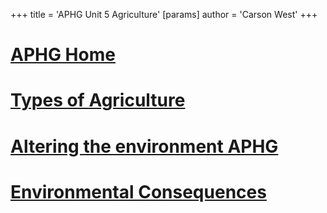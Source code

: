 +++
 title = 'APHG Unit 5 Agriculture'
[params]
	author = 'Carson West'
+++
# [APHG Home](./../aphg-home/)

# [Types of Agriculture](./../types-of-agriculture/)
# [Altering the environment APHG](./../altering-the-environment-aphg/)

# [Environmental Consequences](./../environmental-consequences/)
